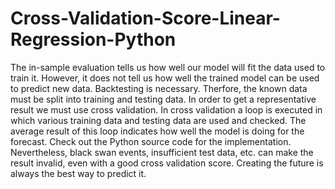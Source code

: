 # Cross-Validation-Score-Linear-Regression-Python

The in-sample evaluation tells us how well our model will fit the data used to train it.
However, it does not tell us how well the trained model can be used to predict new data.
Backtesting is necessary.
Therfore, the known data must be split into training and testing data.
In order to get a representative result we must use cross validation.
In cross validation a loop is executed in which various training data and testing data are used and checked.
The average result of this loop indicates how well the model is doing for the forecast.
Check out the Python source code for the implementation.
Nevertheless, black swan events, insufficient test data, etc. can make the result invalid, even with a good cross validation score.
Creating the future is always the best way to predict it.
